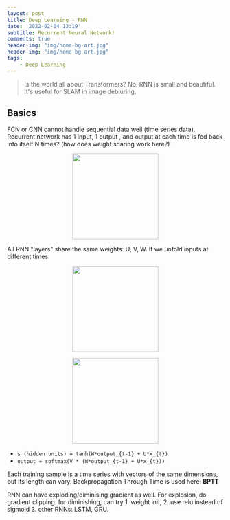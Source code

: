 ```yaml
---
layout: post
title: Deep Learning - RNN
date: '2022-02-04 13:19'
subtitle: Recurrent Neural Network!
comments: true
header-img: "img/home-bg-art.jpg"
header-img: "img/home-bg-art.jpg"
tags:
    - Deep Learning
---
```


> Is the world all about Transformers? No. RNN is small and beautiful. It's useful for SLAM in image debluring.

## Basics

FCN or CNN cannot handle sequential data well (time series data). Recurrent network has 1 input, 1 output , and output at each time is fed back into itself N times? (how does weight sharing work here?)

<div style="text-align: center;">
<p align="center">
    <figure>
        <img src="https://github.com/user-attachments/assets/5d2a4106-60b5-46d0-9e77-b3176416ea33" height="200" alt=""/>
    </figure>
</p>
</div>

All RNN "layers" share the same weights: U, V, W. If we unfold inputs at different times: 

<div style="text-align: center;">
<p align="center">
    <figure>
        <img src="https://github.com/user-attachments/assets/35add241-e857-4710-8cdb-3d5e057f3972" height="200" alt=""/>
    </figure>
</p>
</div>

<div style="text-align: center;">
<p align="center">
    <figure>
        <img src="https://github.com/user-attachments/assets/fa68f6d1-dc25-40e3-a07e-ae820d8cd657" height="200" alt=""/>
    </figure>
</p>
</div>

- `s (hidden units) = tanh(W*output_{t-1} + U*x_{t})`
- `output = softmax(V * (W*output_{t-1} + U*x_{t}))`

Each training sample is a time series with vectors of the same dimensions, but its length can vary. Backpropagation Through Time is used here: **BPTT**

RNN can have exploding/diminising gradient as well. For explosion, do gradient clipping. for diminishing, can try 1. weight init, 2. use relu instead of sigmoid 3. other RNNs: LSTM, GRU.

